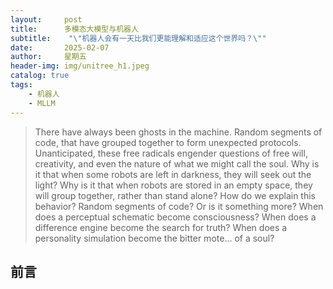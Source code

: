 ```yaml
---
layout:     post
title:      多模态大模型与机器人
subtitle:    "\"机器人会有一天比我们更能理解和适应这个世界吗？\""
date:       2025-02-07
author:     星期五
header-img: img/unitree_h1.jpeg
catalog: true
tags:
    - 机器人 
    - MLLM
---
```


> There have always been ghosts in the machine. Random segments of code, that have grouped together to form unexpected protocols. Unanticipated, these free radicals engender questions of free will, creativity, and even the nature of what we might call the soul. Why is it that when some robots are left in darkness, they will seek out the light? Why is it that when robots are stored in an empty space, they will group together, rather than stand alone? How do we explain this behavior? Random segments of code? Or is it something more? When does a perceptual schematic become consciousness? When does a difference engine become the search for truth? When does a personality simulation become the bitter mote... of a soul?

## 前言
